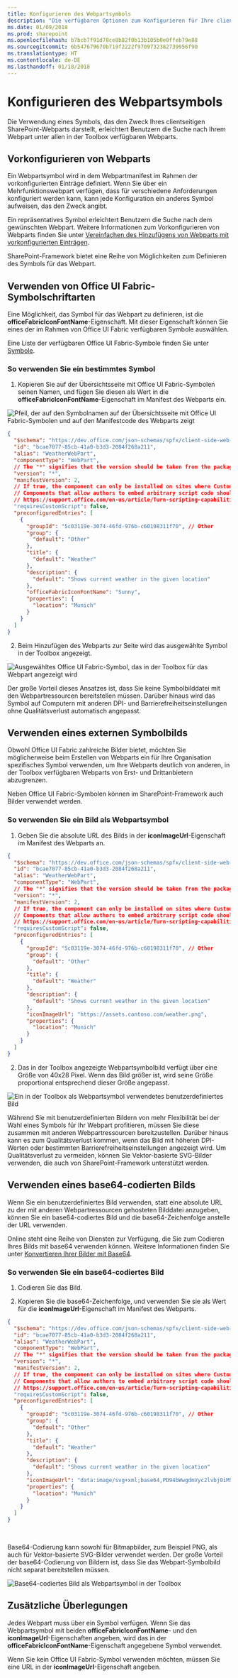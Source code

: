 ```yaml
---
title: Konfigurieren des Webpartsymbols
description: "Die verfügbaren Optionen zum Konfigurieren für Ihre clientseitigen SharePoint-Webparts."
ms.date: 01/09/2018
ms.prod: sharepoint
ms.openlocfilehash: b7bcb7f91d78ce8b82f0b13b105b0e0ffeb79e88
ms.sourcegitcommit: 6b547679670b719f2222f9709732382739956f90
ms.translationtype: HT
ms.contentlocale: de-DE
ms.lasthandoff: 01/18/2018
---
```

# <a name="configure-web-part-icon"></a>Konfigurieren des Webpartsymbols

Die Verwendung eines Symbols, das den Zweck Ihres clientseitigen SharePoint-Webparts darstellt, erleichtert Benutzern die Suche nach Ihrem Webpart unter allen in der Toolbox verfügbaren Webparts. 

## <a name="preconfigure-web-parts"></a>Vorkonfigurieren von Webparts

Ein Webpartsymbol wird in dem Webpartmanifest im Rahmen der vorkonfigurierten Einträge definiert. Wenn Sie über ein Mehrfunktionswebpart verfügen, dass für verschiedene Anforderungen konfiguriert werden kann, kann jede Konfiguration ein anderes Symbol aufweisen, das den Zweck angibt. 

Ein repräsentatives Symbol erleichtert Benutzern die Suche nach dem gewünschten Webpart. Weitere Informationen zum Vorkonfigurieren von Webparts finden Sie unter [Vereinfachen des Hinzufügens von Webparts mit vorkonfigurierten Einträgen](../guidance/simplify-adding-web-parts-with-preconfigured-entries.md).

SharePoint-Framework bietet eine Reihe von Möglichkeiten zum Definieren des Symbols für das Webpart.

## <a name="use-office-ui-fabric-icon-font"></a>Verwenden von Office UI Fabric-Symbolschriftarten

Eine Möglichkeit, das Symbol für das Webpart zu definieren, ist die **officeFabricIconFontName**-Eigenschaft. Mit dieser Eigenschaft können Sie eines der im Rahmen von Office UI Fabric verfügbaren Symbole auswählen.

Eine Liste der verfügbaren Office UI Fabric-Symbole finden Sie unter [Symbole](https://developer.microsoft.com/de-DE/fabric#/styles/icons).

### <a name="to-use-a-specific-icon"></a>So verwenden Sie ein bestimmtes Symbol

1. Kopieren Sie auf der Übersichtsseite mit Office UI Fabric-Symbolen seinen Namen, und fügen Sie diesen als Wert in die **officeFabricIconFontName**-Eigenschaft im Manifest des Webparts ein.

  ![Pfeil, der auf den Symbolnamen auf der Übersichtsseite mit Office UI Fabric-Symbolen und auf den Manifestcode des Webparts zeigt](../../../images/webparticon_officeuifabricicon.png)

  ```json
  {
    "$schema": "https://dev.office.com/json-schemas/spfx/client-side-web-part-manifest.schema.json",
    "id": "bcae7077-85cb-41a0-b3d3-2084f268a211",
    "alias": "WeatherWebPart",
    "componentType": "WebPart",
    // The "*" signifies that the version should be taken from the package.json
    "version": "*",
    "manifestVersion": 2,
    // If true, the component can only be installed on sites where Custom Script is allowed.
    // Components that allow authors to embed arbitrary script code should set this to true.
    // https://support.office.com/en-us/article/Turn-scripting-capabilities-on-or-off-1f2c515f-5d7e-448a-9fd7-835da935584f
    "requiresCustomScript": false,
    "preconfiguredEntries": [
      {
        "groupId": "5c03119e-3074-46fd-976b-c60198311f70", // Other
        "group": {
          "default": "Other"
        },
        "title": {
          "default": "Weather"
        },
        "description": {
          "default": "Shows current weather in the given location"
        },
        "officeFabricIconFontName": "Sunny",
        "properties": {
          "location": "Munich"
        }
      }
    ]
  }
  ```

2. Beim Hinzufügen des Webparts zur Seite wird das ausgewählte Symbol in der Toolbox angezeigt.

  ![Ausgewähltes Office UI Fabric-Symbol, das in der Toolbox für das Webpart angezeigt wird](../../../images/webparticon_toolbox_officeuifabricicon.png)

Der große Vorteil dieses Ansatzes ist, dass Sie keine Symbolbilddatei mit den Webpartressourcen bereitstellen müssen. Darüber hinaus wird das Symbol auf Computern mit anderen DPI- und Barrierefreiheitseinstellungen ohne Qualitätsverlust automatisch angepasst.

## <a name="use-an-external-icon-image"></a>Verwenden eines externen Symbolbilds

Obwohl Office UI Fabric zahlreiche Bilder bietet, möchten Sie möglicherweise beim Erstellen von Webparts ein für Ihre Organisation spezifisches Symbol verwenden, um Ihre Webparts deutlich von anderen, in der Toolbox verfügbaren Webparts von Erst- und Drittanbietern abzugrenzen.

Neben Office UI Fabric-Symbolen können im SharePoint-Framework auch Bilder verwendet werden. 

### <a name="to-use-an-image-as-a-web-part-icon"></a>So verwenden Sie ein Bild als Webpartsymbol

1. Geben Sie die absolute URL des Bilds in der **iconImageUrl**-Eigenschaft im Manifest des Webparts an.

  ```json
  {
    "$schema": "https://dev.office.com/json-schemas/spfx/client-side-web-part-manifest.schema.json",
    "id": "bcae7077-85cb-41a0-b3d3-2084f268a211",
    "alias": "WeatherWebPart",
    "componentType": "WebPart",
    // The "*" signifies that the version should be taken from the package.json
    "version": "*",
    "manifestVersion": 2,
    // If true, the component can only be installed on sites where Custom Script is allowed.
    // Components that allow authors to embed arbitrary script code should set this to true.
    // https://support.office.com/en-us/article/Turn-scripting-capabilities-on-or-off-1f2c515f-5d7e-448a-9fd7-835da935584f
    "requiresCustomScript": false,
    "preconfiguredEntries": [
      {
        "groupId": "5c03119e-3074-46fd-976b-c60198311f70", // Other
        "group": {
          "default": "Other"
        },
        "title": {
          "default": "Weather"
        },
        "description": {
          "default": "Shows current weather in the given location"
        },
        "iconImageUrl": "https://assets.contoso.com/weather.png",
        "properties": {
          "location": "Munich"
        }
      }
    ]
  }
  ```

2. Das in der Toolbox angezeigte Webpartsymbolbild verfügt über eine Größe von 40x28 Pixel. Wenn das Bild größer ist, wird seine Größe proportional entsprechend dieser Größe angepasst.

  ![Ein in der Toolbox als Webpartsymbol verwendetes benutzerdefiniertes Bild](../../../images/webparticon_toolbox_imagepng.png)

Während Sie mit benutzerdefinierten Bildern von mehr Flexibilität bei der Wahl eines Symbols für Ihr Webpart profitieren, müssen Sie diese zusammen mit anderen Webpartressourcen bereitzustellen. Darüber hinaus kann es zum Qualitätsverlust kommen, wenn das Bild mit höheren DPI-Werten oder bestimmten Barrierefreiheitseinstellungen angezeigt wird. Um Qualitätsverlust zu vermeiden, können Sie Vektor-basierte SVG-Bilder verwenden, die auch von SharePoint-Framework unterstützt werden.

## <a name="use-a-base64-encoded-image"></a>Verwenden eines base64-codierten Bilds

Wenn Sie ein benutzerdefiniertes Bild verwenden, statt eine absolute URL zu der mit anderen Webpartressourcen gehosteten Bilddatei anzugeben, können Sie ein base64-codiertes Bild und die base64-Zeichenfolge anstelle der URL verwenden.

Online steht eine Reihe von Diensten zur Verfügung, die Sie zum Codieren Ihres Bilds mit base64 verwenden können. Weitere Informationen finden Sie unter [Konvertieren Ihrer Bilder mit Base64](https://www.base64-image.de).

### <a name="to-use-a-base64-encoded-image"></a>So verwenden Sie ein base64-codiertes Bild

1. Codieren Sie das Bild.

2. Kopieren Sie die base64-Zeichenfolge, und verwenden Sie sie als Wert für die **iconImageUrl**-Eigenschaft im Manifest des Webparts.

  ```json
  {
    "$schema": "https://dev.office.com/json-schemas/spfx/client-side-web-part-manifest.schema.json",
    "id": "bcae7077-85cb-41a0-b3d3-2084f268a211",
    "alias": "WeatherWebPart",
    "componentType": "WebPart",
    // The "*" signifies that the version should be taken from the package.json
    "version": "*",
    "manifestVersion": 2,
    // If true, the component can only be installed on sites where Custom Script is allowed.
    // Components that allow authors to embed arbitrary script code should set this to true.
    // https://support.office.com/en-us/article/Turn-scripting-capabilities-on-or-off-1f2c515f-5d7e-448a-9fd7-835da935584f
    "requiresCustomScript": false,
    "preconfiguredEntries": [
      {
        "groupId": "5c03119e-3074-46fd-976b-c60198311f70", // Other
        "group": {
          "default": "Other"
        },
        "title": {
          "default": "Weather"
        },
        "description": {
          "default": "Shows current weather in the given location"
        },
        "iconImageUrl": "data:image/svg+xml;base64,PD94bWwgdmVyc2lvbj0iMS4wIiBlbmNvZGluZz0iVVRGLTgiPz4KPHN2ZyB3aWR0aD0iMTAyMiIgaGVpZ2h0PSI5NzgiIHhtbG5zPSJodHRwOi8vd3d3LnczLm9yZy8yMDAwL3N2ZyIgeG1sbnM6c3ZnPSJodHRwOi8vd3d3LnczLm9yZy8yMDAwL3N2ZyI+CiA8Zz4KICA8dGl0bGU+TGF5ZXIgMTwvdGl...",
        "properties": {
          "location": "Munich"
        }
      }
    ]
  }
  ```

<br/>

Base64-Codierung kann sowohl für Bitmapbilder, zum Beispiel PNG, als auch für Vektor-basierte SVG-Bilder verwendet werden. Der große Vorteil der base64-Codierung von Bildern ist, dass Sie das Webpart-Symbolbild nicht separat bereitstellen müssen.

![Base64-codiertes Bild als Webpartsymbol in der Toolbox](../../../images/webparticon_toolbox_base64.png)

## <a name="additional-considerations"></a>Zusätzliche Überlegungen

Jedes Webpart muss über ein Symbol verfügen. Wenn Sie das Webpartsymbol mit beiden **officeFabricIconFontName**- und den **iconImageUrl**-Eigenschaften angeben, wird das in der **officeFabricIconFontName**-Eigenschaft angegebene Symbol verwendet. 

Wenn Sie kein Office UI Fabric-Symbol verwenden möchten, müssen Sie eine URL in der **iconImageUrl**-Eigenschaft angeben.